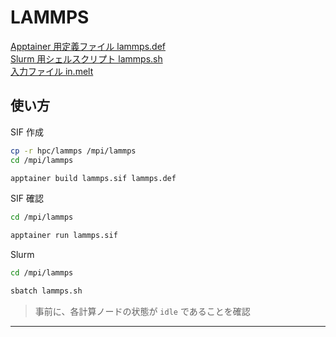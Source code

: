# LAMMPS

[Apptainer 用定義ファイル lammps.def](lammps.def)<br>
[Slurm 用シェルスクリプト lammps.sh](lammps.sh)<br>
[入力ファイル in.melt](in.melt)<br>

## 使い方
SIF 作成
~~~sh
cp -r hpc/lammps /mpi/lammps
cd /mpi/lammps

apptainer build lammps.sif lammps.def
~~~
SIF 確認
~~~sh
cd /mpi/lammps

apptainer run lammps.sif
~~~
Slurm
~~~sh
cd /mpi/lammps

sbatch lammps.sh
~~~
> 事前に、各計算ノードの状態が `idle` であることを確認
---

